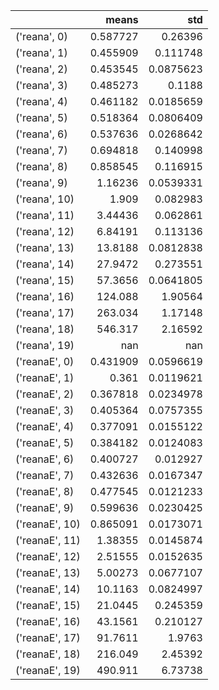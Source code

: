 |                |      means |         std |
|:---------------|-----------:|------------:|
| ('reana', 0)   |   0.587727 |   0.26396   |
| ('reana', 1)   |   0.455909 |   0.111748  |
| ('reana', 2)   |   0.453545 |   0.0875623 |
| ('reana', 3)   |   0.485273 |   0.1188    |
| ('reana', 4)   |   0.461182 |   0.0185659 |
| ('reana', 5)   |   0.518364 |   0.0806409 |
| ('reana', 6)   |   0.537636 |   0.0268642 |
| ('reana', 7)   |   0.694818 |   0.140998  |
| ('reana', 8)   |   0.858545 |   0.116915  |
| ('reana', 9)   |   1.16236  |   0.0539331 |
| ('reana', 10)  |   1.909    |   0.082983  |
| ('reana', 11)  |   3.44436  |   0.062861  |
| ('reana', 12)  |   6.84191  |   0.113136  |
| ('reana', 13)  |  13.8188   |   0.0812838 |
| ('reana', 14)  |  27.9472   |   0.273551  |
| ('reana', 15)  |  57.3656   |   0.0641805 |
| ('reana', 16)  | 124.088    |   1.90564   |
| ('reana', 17)  | 263.034    |   1.17148   |
| ('reana', 18)  | 546.317    |   2.16592   |
| ('reana', 19)  | nan        | nan         |
| ('reanaE', 0)  |   0.431909 |   0.0596619 |
| ('reanaE', 1)  |   0.361    |   0.0119621 |
| ('reanaE', 2)  |   0.367818 |   0.0234978 |
| ('reanaE', 3)  |   0.405364 |   0.0757355 |
| ('reanaE', 4)  |   0.377091 |   0.0155122 |
| ('reanaE', 5)  |   0.384182 |   0.0124083 |
| ('reanaE', 6)  |   0.400727 |   0.012927  |
| ('reanaE', 7)  |   0.432636 |   0.0167347 |
| ('reanaE', 8)  |   0.477545 |   0.0121233 |
| ('reanaE', 9)  |   0.599636 |   0.0230425 |
| ('reanaE', 10) |   0.865091 |   0.0173071 |
| ('reanaE', 11) |   1.38355  |   0.0145874 |
| ('reanaE', 12) |   2.51555  |   0.0152635 |
| ('reanaE', 13) |   5.00273  |   0.0677107 |
| ('reanaE', 14) |  10.1163   |   0.0824997 |
| ('reanaE', 15) |  21.0445   |   0.245359  |
| ('reanaE', 16) |  43.1561   |   0.210127  |
| ('reanaE', 17) |  91.7611   |   1.9763    |
| ('reanaE', 18) | 216.049    |   2.45392   |
| ('reanaE', 19) | 490.911    |   6.73738   |